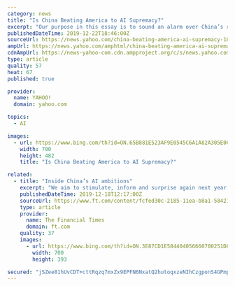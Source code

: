 ```yaml
---
category: news
title: "Is China Beating America to AI Supremacy?"
excerpt: "Our purpose in this essay is to sound an alarm over China’s rapid progress and the current prospect of it overtaking the United States in applying AI in the decade ahead; to explain why AI is for the autocracy led by the Chinese Communist Party (hereafter, the “Party”) an existential priority; to identify key unanswered questions about ..."
publishedDateTime: 2019-12-22T18:46:00Z
sourceUrl: https://news.yahoo.com/china-beating-america-ai-supremacy-184600413.html
ampUrl: https://news.yahoo.com/amphtml/china-beating-america-ai-supremacy-184600413.html
cdnAmpUrl: https://news-yahoo-com.cdn.ampproject.org/c/s/news.yahoo.com/amphtml/china-beating-america-ai-supremacy-184600413.html
type: article
quality: 57
heat: 67
published: true

provider:
  name: YAHOO!
  domain: yahoo.com

topics:
  - AI

images:
  - url: https://www.bing.com/th?id=ON.65B881E523AF9E0545C6A1A82A305E0C
    width: 700
    height: 482
    title: "Is China Beating America to AI Supremacy?"

related:
  - title: "Inside China’s AI ambitions"
    excerpt: "We aim to stimulate, inform and surprise again next year. Please do send us your feedback and suggestions for coverage to James.Kynge@FT.com or Mercedes.Ruehl@FT.com The big things to read this week, we think, are China’s AI ambitions and the continuing aftershocks of the WeWork debacle that are undermining many unicorn valuations across the ..."
    publishedDateTime: 2019-12-18T12:17:00Z
    sourceUrl: https://www.ft.com/content/fcfed30c-2185-11ea-b8a1-584213ee7b2b
    type: article
    provider:
      name: The Financial Times
      domain: ft.com
    quality: 37
    images:
      - url: https://www.bing.com/th?id=ON.3E87CD1E584404056660700251D82AD2
        width: 700
        height: 393

secured: "jSZee81hUvCDT+cttRqzq7mxZx9EPFN6NxatQ2hutoqxzeNIhCzgponS4GPmpl7aHks99rBL6nkmqdcsUopFI0TzB1IVwlwoXa73M2FguhC6mEDkFcB+BhRnlXMplzDe3sryEiKjncixGRsJ3yZVFol9FYMfkYNa2i4ksPbVeve34t34NsFHUae5/Ci1UMqttX/HkwruO+V5h1cyY90ipKOflaUOjvvZ8wJ2jeXq3Zltr8rGHK1DuDxMTXf2EsVav+IV571iVGJYWpo2UEG8Xg==;mCnJ1zxaTOg9n7P7YkCkJA=="
---
```


